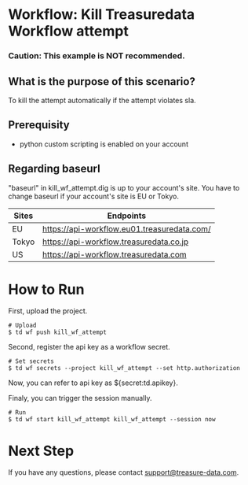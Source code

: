 # Workflow: Kill Treasuredata Workflow attempt

### Caution: This example is NOT recommended.

## What is the purpose of this scenario?
To kill the attempt automatically if the attempt violates sla.

## Prerequisity
- python custom scripting is enabled on your account

## Regarding baseurl
"baseurl" in kill_wf_attempt.dig is up to your account's site.
You have to change baseurl if your account's site is EU or Tokyo.

|Sites|Endpoints|
|---|---|
|EU|https://api-workflow.eu01.treasuredata.com/|
|Tokyo|https://api-workflow.treasuredata.co.jp|
|US|https://api-workflow.treasuredata.com|

# How to Run
First, upload the project.

    # Upload
    $ td wf push kill_wf_attempt

Second, register the api key as a workflow secret.

    # Set secrets
    $ td wf secrets --project kill_wf_attempt --set http.authorization

Now, you can refer to api key as ${secret:td.apikey}.

Finaly, you can trigger the session manually.

    # Run
    $ td wf start kill_wf_attempt kill_wf_attempt --session now

# Next Step

If you have any questions, please contact [support@treasure-data.com](support@treasure-data.com).